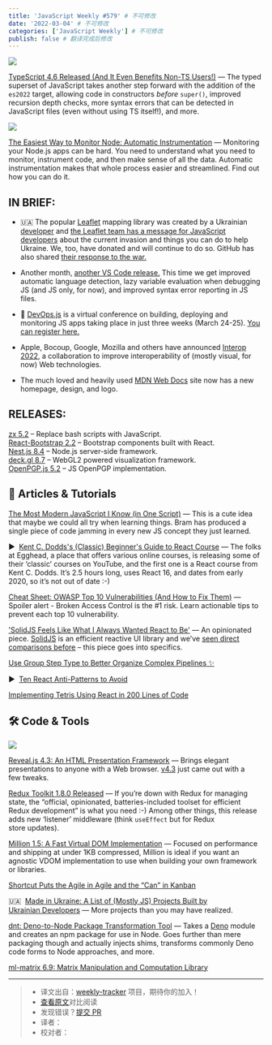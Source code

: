 ```yaml
---
title: 'JavaScript Weekly #579' # 不可修改
date: '2022-03-04' # 不可修改
categories: ['JavaScript Weekly'] # 不可修改
publish: false # 翻译完成后修改
---
```


[![](https://res.cloudinary.com/cpress/image/upload/w_1280,e_sharpen:60/tifrgksk2wfldgqxmugb.jpg)](https://javascriptweekly.com/link/120559/web)

<!--以上是预览信息，图片一张或限制百字左右，前者优先，全文请使用二级及以下标题-->
<!-- more -->

[TypeScript 4.6 Released (And It Even Benefits Non-TS Users!)](https://javascriptweekly.com/link/120559/web "devblogs.microsoft.com") — The typed superset of JavaScript takes another step forward with the addition of the `es2022` target, allowing code in constructors _before_ `super()`, improved recursion depth checks, more syntax errors that can be detected in JavaScript files (even without using TS itself!), and more.

[![](https://copm.s3.amazonaws.com/e5d55491.png)](https://javascriptweekly.com/link/120560/web)

[The Easiest Way to Monitor Node: Automatic Instrumentation](https://javascriptweekly.com/link/120560/web "blog.appsignal.com") — Monitoring your Node.js apps can be hard. You need to understand what you need to monitor, instrument code, and then make sense of all the data. Automatic instrumentation makes that whole process easier and streamlined. Find out how you can do it.

## **IN BRIEF:**

*   🇺🇦 The popular [Leaflet](https://javascriptweekly.com/link/120561/web) mapping library was created by a Ukrainian [developer](https://javascriptweekly.com/link/120562/web) and [the Leaflet team has a message for JavaScript developers](https://javascriptweekly.com/link/120563/web) about the current invasion and things you can do to help Ukraine. We, too, have donated and will continue to do so. GitHub has also shared [their response to the war.](https://javascriptweekly.com/link/120564/web)
    
*   Another month, [another VS Code release.](https://javascriptweekly.com/link/120565/web) This time we get improved automatic language detection, lazy variable evaluation when debugging JS (and JS only, for now), and improved syntax error reporting in JS files.
    
*   📆 [DevOps.js](https://javascriptweekly.com/link/120566/web) is a virtual conference on building, deploying and monitoring JS apps taking place in just three weeks (March 24-25). [You can register here.](https://javascriptweekly.com/link/120566/web)
    
*   Apple, Bocoup, Google, Mozilla and others have announced [Interop 2022](https://javascriptweekly.com/link/120567/web), a collaboration to improve interoperability of (mostly visual, for now) Web technologies.
    
*   The much loved and heavily used [MDN Web Docs](https://javascriptweekly.com/link/120568/web) site now has a new homepage, design, and logo.
    

## **RELEASES:**

[zx 5.2](https://javascriptweekly.com/link/120569/web) – Replace bash scripts with JavaScript.  
[React-Bootstrap 2.2](https://javascriptweekly.com/link/120570/web) – Bootstrap components built with React.  
[Nest.js 8.4](https://javascriptweekly.com/link/120571/web) – Node.js server-side framework.  
[deck.gl 8.7](https://javascriptweekly.com/link/120572/web) – WebGL2 powered visualization framework.  
[OpenPGP.js 5.2](https://javascriptweekly.com/link/120573/web) – JS OpenPGP implementation.

## 📒 Articles & Tutorials

[The Most Modern JavaScript I Know (in One Script)](https://javascriptweekly.com/link/120577/web "jott.live") — This is a cute idea that maybe we could all try when learning things. Bram has produced a single piece of code jamming in every new JS concept they just learned.

▶  [Kent C. Dodds's (Classic) Beginner's Guide to React Course](https://javascriptweekly.com/link/120578/web "www.youtube.com") — The folks at Egghead, a place that offers various online courses, is releasing some of their ‘classic’ courses on YouTube, and the first one is a React course from Kent C. Dodds. It’s 2.5 hours long, uses React 16, and dates from early 2020, so it’s not out of date :-)

[Cheat Sheet: OWASP Top 10 Vulnerabilities (And How to Fix Them)](https://javascriptweekly.com/link/120579/web "go.snyk.io") — Spoiler alert - Broken Access Control is the #1 risk. Learn actionable tips to prevent each top 10 vulnerability.

['SolidJS Feels Like What I Always Wanted React to Be'](https://javascriptweekly.com/link/120580/web "typeofnan.dev") — An opinionated piece. [SolidJS](https://javascriptweekly.com/link/120581/web) is an efficient reactive UI library and we’ve [seen direct comparisons before](https://javascriptweekly.com/link/120582/web) – this piece goes into specifics.

[Use Group Step Type to Better Organize Complex Pipelines ✨](https://javascriptweekly.com/link/120583/web "buildkite.com")

▶  [Ten React Anti-Patterns to Avoid](https://javascriptweekly.com/link/120584/web)  

[Implementing Tetris Using React in 200 Lines of Code](https://javascriptweekly.com/link/120585/web)  

## 🛠 Code & Tools

[![](https://res.cloudinary.com/cpress/image/upload/w_1280,e_sharpen:60/wnfwxicp2w2s1sf9plh3.jpg)](https://javascriptweekly.com/link/120586/web)

[Reveal.js 4.3: An HTML Presentation Framework](https://javascriptweekly.com/link/120586/web "revealjs.com") — Brings elegant presentations to anyone with a Web browser. [v4.3](https://javascriptweekly.com/link/120587/web) just came out with a few tweaks.

[Redux Toolkit 1.8.0 Released](https://javascriptweekly.com/link/120588/web "github.com") — If you’re down with Redux for managing state, the “official, opinionated, batteries-included toolset for efficient Redux development” is what you need :-) Among other things, this release adds new ‘listener’ middleware (think `useEffect` but for Redux store updates).

[Million 1.5: A Fast Virtual DOM Implementation](https://javascriptweekly.com/link/120589/web "millionjs.org") — Focused on performance and shipping at under 1KB compressed, Million is ideal if you want an agnostic VDOM implementation to use when building your own framework or libraries.

[Shortcut Puts the Agile in Agile and the “Can” in Kanban](https://javascriptweekly.com/link/120590/web "shortcut.com")

🇺🇦  [Made in Ukraine: A List of (Mostly JS) Projects Built by Ukrainian Developers](https://javascriptweekly.com/link/120591/web "github.com") — More projects than you may have realized.

[dnt: Deno-to-Node Package Transformation Tool](https://javascriptweekly.com/link/120592/web "github.com") — Takes a [Deno](https://javascriptweekly.com/link/120593/web) module and creates an npm package for use in Node. Goes further than mere packaging though and actually injects shims, transforms commonly Deno code forms to Node approaches, and more.

[ml-matrix 6.9: Matrix Manipulation and Computation Library](https://javascriptweekly.com/link/120594/web)  

---
> * 译文出自：[weekly-tracker](https://github.com/FEDarling/weekly-tracker) 项目，期待你的加入！
> * [查看原文](https://javascriptweekly.com/issues/579)对比阅读
> * 发现错误？[提交 PR](https://github.com/FEDarling/weekly-tracker/blob/main/weeklys/javascript_weekly/579)
> * 译者：
> * 校对者：
